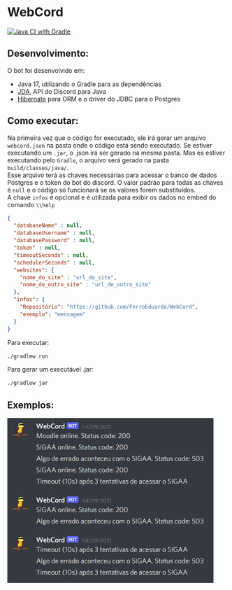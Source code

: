 <p align="center">
    <h1>WebCord</h1>
    <a href="https://github.com/FerroEduardo/WebCord/actions/workflows/gradle.yml">
        <img src="https://github.com/FerroEduardo/WebCord/actions/workflows/gradle.yml/badge.svg?branch=main" alt="Java CI with Gradle">
    </a>
</p>

## Desenvolvimento:
O bot foi desenvolvido em:
- Java 17, utilizando o Gradle para as dependências
- [JDA](https://github.com/DV8FromTheWorld/JDA), API do Discord para Java
- [Hibernate](https://hibernate.org/orm/) para ORM e o driver do JDBC para o Postgres

## Como executar:
Na primeira vez que o código for executado, ele irá gerar um arquivo `webcord.json` na pasta onde o código está sendo executado.
Se estiver executando um `.jar`, o .json irá ser gerado na mesma pasta.
Mas es estiver executando pelo `Gradle`, o arquivo será gerado na pasta `build/classes/java/`.  
Esse arquivo terá as chaves necessárias para acessar o banco de dados Postgres e o token do bot do discord.
O valor padrão para todas as chaves é `null` e o código só funcionará se os valores forem substituídos.  
A chave `infos` é opcional e é utilizada para exibir os dados no embed do comando `\\help`
```json
{
  "databaseName" : null,
  "databaseUsername" : null,
  "databasePassword" : null,
  "token" : null,
  "timeoutSeconds" : null,
  "schedulerSeconds" : null,
  "websites": {
    "nome_do_site" : "url_do_site",
    "nome_de_outro_site" : "url_de_outro_site"
  },
  "infos": {
    "Repositório": "https://github.com/FerroEduardo/WebCord",
    "exemplo": "mensagem"
  }
}
```

Para executar:
```bash
./gradlew run
```

Para gerar um executável .jar:
```bash
./gradlew jar
```

## Exemplos:

![exemplo de uso](/imgs/webcord_example.png)